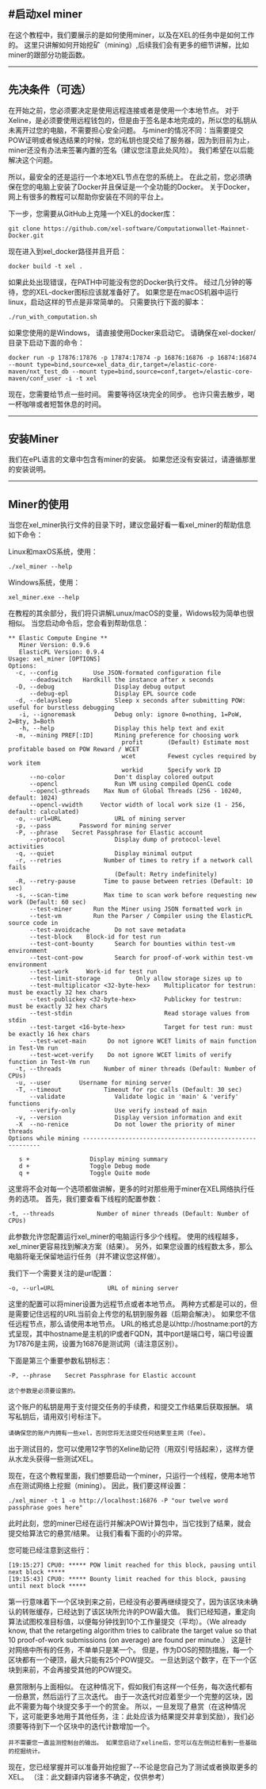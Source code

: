 <!-- TITLE: Start The Xel Miner -->

<!-- SUBTITLE: A quick summary of Start The Xel Miner -->

## #启动xel miner

在这个教程中，我们要展示的是如何使用miner，以及在XEL的任务中是如何工作的。 这里只讲解如何开始挖矿（mining）,后续我们会有更多的细节讲解，比如miner的跟部分功能函数。

* * *

## 先决条件（可选）

在开始之前，您必须要决定是使用远程连接或者是使用一个本地节点。 对于Xeline，是必须要使用远程钱包的，但是由于签名是本地完成的，所以您的私钥从未离开过您的电脑，不需要担心安全问题。 与miner的情况不同：当需要提交POW证明或者候选结果的时候，您的私钥也提交给了服务器，因为到目前为止，miner还没有办法来签署内置的签名（建议您注意此处风险）。 我们希望在以后能解决这个问题。

所以，最安全的还是运行一个本地XEL节点在您的系统上。 在此之前，您必须确保在您的电脑上安装了Docker并且保证是一个全功能的Docker。 关于Docker，网上有很多的教程可以帮助你安装在不同的平台上。

下一步，您需要从GitHub上克隆一个XEL的docker库：

```text
git clone https://github.com/xel-software/Computationwallet-Mainnet-Docker.git
```

现在进入到xel_docker路径并且开启：

```text
docker build -t xel .
```

如果此处出现错误，在PATH中可能没有您的Docker执行文件。 经过几分钟的等待，您的XEL-docker图标应该就准备好了。 如果您是在macOS机器中运行linux，启动这样的节点是非常简单的。 只需要执行下面的脚本：

```text
./run_with_computation.sh
```

如果您使用的是Windows， 请直接使用Docker来启动它。 请确保在xel-docker/目录下启动下面的命令：

```text
docker run -p 17876:17876 -p 17874:17874 -p 16876:16876 -p 16874:16874 --mount type=bind,source=xel_data_dir,target=/elastic-core-maven/nxt_test_db --mount type=bind,source=conf,target=/elastic-core-maven/conf_user -i -t xel
```

现在，您需要给节点一些时间。 需要等待区块完全的同步。 也许只需去散步，喝一杯咖啡或者短暂休息的时间。

* * *

## 安装Miner

<p> 我们在ePL语言的文章中包含有miner的安装。 如果您还没有安装过，请遵循那里的安装说明。 </a></p>

* * *

## Miner的使用

当您在xel_miner执行文件的目录下时，建议您最好看一看xel_miner的帮助信息如下命令：

Linux和maxOS系统，使用：

```text
./xel_miner --help
```

Windows系统，使用：

```text
xel_miner.exe --help
```

在教程的其余部分，我们将只讲解Lunux/macOS的变量，Widows较为简单也很相似。 当您启动命令后，您会看到帮助信息：

```text
** Elastic Compute Engine **
   Miner Version: 0.9.6
   ElasticPL Version: 0.9.4
Usage: xel_miner [OPTIONS]
Options:
  -c, --config          Use JSON-formated configuration file
      --deadswitch   Hardkill the instance after x seconds
  -D, --debug                 Display debug output
      --debug-epl             Display EPL source code
  -d, --delaysleep            Sleep x seconds after submitting POW: useful for burstless debugging
   -i, --ignoremask           Debug only: ignore 0=nothing, 1=PoW, 2=Bty, 3=Both
   -h, --help                 Display this help text and exit
  -m, --mining PREF[:ID]      Mining preference for choosing work
                                profit       (Default) Estimate most profitable based on POW Reward / WCET
                                wcet         Fewest cycles required by work item
                                workid       Specify work ID
      --no-color              Don't display colored output
      --opencl                Run VM using compiled OpenCL code
      --opencl-gthreads    Max Num of Global Threads (256 - 10240, default: 1024)
      --opencl-vwidth     Vector width of local work size (1 - 256, default: calculated)
  -o, --url=URL               URL of mining server
  -p, --pass        Password for mining server
  -P, --phrase    Secret Passphrase for Elastic account
      --protocol              Display dump of protocol-level activities
  -q, --quiet                 Display minimal output
  -r, --retries            Number of times to retry if a network call fails
                              (Default: Retry indefinitely)
  -R, --retry-pause        Time to pause between retries (Default: 10 sec)
  -s, --scan-time          Max time to scan work before requesting new work (Default: 60 sec)
      --test-miner      Run the Miner using JSON formatted work in 
      --test-vm         Run the Parser / Compiler using the ElasticPL source code in 
      --test-avoidcache       Do not save metadata
      --test-block    Block-id for test run
      --test-cont-bounty      Search for bounties within test-vm environment
      --test-cont-pow         Search for proof-of-work within test-vm environment
      --test-work     Work-id for test run
      --test-limit-storage          Only allow storage sizes up to 
      --test-multiplicator <32-byte-hex>    Multiplicator for testrun: must be exactly 32 hex chars
      --test-publickey <32-byte-hex>        Publickey for testrun: must be exactly 32 hex chars
      --test-stdin                          Read storage values from stdin
      --test-target <16-byte-hex>           Target for test run: must be exactly 16 hex chars
      --test-wcet-main      Do not ignore WCET limits of main function in Test-Vm run
      --test-wcet-verify    Do not ignore WCET limits of verify function in Test-Vm run
  -t, --threads            Number of miner threads (Default: Number of CPUs)
  -u, --user        Username for mining server
  -T, --timeout            Timeout for rpc calls (Default: 30 sec)
      --validate              Validate logic in 'main' & 'verify' functions
      --verify-only           Use verify instead of main
  -v, --version               Display version information and exit
  -X  --no-renice             Do not lower the priority of miner threads
Options while mining ----------------------------------------------------------

   s +                 Display mining summary
   d +                 Toggle Debug mode
   q +                 Toggle Quite mode
```

这里将不会对每一个选项都做讲解，更多的时对那些用于miner在XEL网络执行任务的选项。 首先，我们要查看下线程的配置参数：

```text
-t, --threads            Number of miner threads (Default: Number of CPUs)
```

此参数允许您配置运行xel_miner的电脑运行多少个线程。 使用的线程越多，xel_miner更容易找到解决方案（结果）。 另外，如果您设置的线程数太多，那么电脑将毫无保留地运行任务（并不建议您这样做）。

我们下一个需要关注的是url配置：

```text
-o, --url=URL               URL of mining server
```

这里的配置可以将miner设置为远程节点或者本地节点。 两种方式都是可以的，但是需要记住远程的URL当前会上传您的私钥到服务器（后期会解决）。 如果您不信任远程节点，那么请使用本地节点。 URL的格式总是以http://hostname:port的方式呈现，其中hostname是主机的IP或者FQDN，其中port是端口号，端口号设置为17876是主网，设置为16876是测试网（请注意区别）。

下面是第三个重要参数私钥标志：

```text
-P, --phrase    Secret Passphrase for Elastic account
```

`这个参数是必须要设置的。`

这个账户的私钥是用于支付提交任务的手续费，和提交工作结果后获取报酬。 填写私钥后，请用双引号标注下。

`请确保您的账户内拥有一些xel，否则您将无法提交任何结果至主网（fee）。`

出于测试目的，您可以使用12字节的Xeline助记符（用双引号括起来），这样方便从水龙头获得一些测试XEL。

现在，在这个教程里面，我们想要启动一个miner，只运行一个线程，使用本地节点在测试网络上挖掘（mining）。 因此，我们要这样设置：

```text
./xel_miner -t 1 -o http://localhost:16876 -P "our twelve word passphrase goes here"
```

此时此刻，您的miner已经在运行并解决POW计算包中，当它找到了结果，就会提交给算法它的悬赏/结果。 让我们看看下面的小的异常。

您可能已经注意到这些行：

```text
[19:15:27] CPU0: ***** POW limit reached for this block, pausing until next block *****
[19:15:43] CPU0: ***** Bounty limit reached for this block, pausing until next block *****
```

第一行意味着下一个区块到来之前，已经没有必要再继续提交了，因为该区块未确认的转账缓存，已经达到了该区块所允许的POW最大值。 我们已经知道，重定向算法试图校准目标值，以便每分钟找到10个工作量提交（平均）。（We already know, that the retargeting algorithm tries to calibrate the target value so that 10 proof-of-work submissions (on average) are found per minute.） 这是针对网络中所有的任务，不单单只是某一个。 但是，作为DOS的预防措施，每一个区块都有一个硬顶，最大只能有25个POW提交。 一旦达到这个数字，在下一个区块到来前，不会再接受其他的POW提交。

悬赏限制与上面相似。 在这种情况下，假如我们有这样一个任务，每次迭代都有一份悬赏，然后运行了三次迭代。 由于一次迭代对应着至少一个完整的区块，因此不需要为每个块提交多于一个的赏金。 所以，一旦发现了悬赏（在这种情况下，这可能更多地用于其他任务，注：此处应该为结果提交并拿到奖励），我们必须要等待到下一个区块中的迭代计数增加一个。

`并不需要您一直监测控制台的输出。 如果您启动了xeline后，您可以在左侧边栏看到一些基础的挖掘统计。`

现在，您已经掌握并可以准备开始挖掘了--不论是您自己为了测试或者换取更多的XEL。 （注：此文翻译内容诸多不确定，仅供参考）